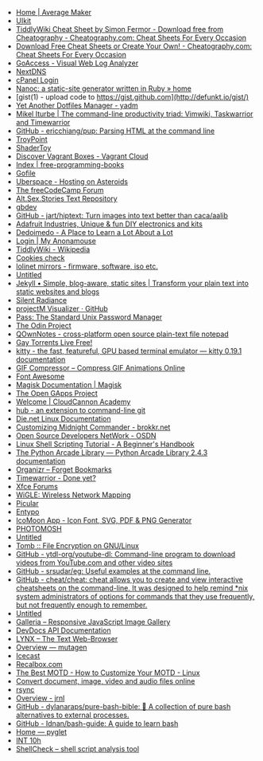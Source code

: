 - [Home | Average Maker](https://averagemaker.com/) <!-- TAGS: diy,make,micro computing,circuit boards,hackable,micro processors -->
- [UIkit](https://getuikit.com/) <!-- TAGS: design,development,web ui,site frontend,web development -->
- [TiddlyWiki Cheat Sheet by Simon Fermor - Download free from Cheatography - Cheatography.com: Cheat Sheets For Every Occasion](https://cheatography.com/simon-fermor/cheat-sheets/tiddlywiki/) <!-- TAGS: tiddlywiki,cheatsheets,personal,wiki -->
- [Download Free Cheat Sheets or Create Your Own! - Cheatography.com: Cheat Sheets For Every Occasion](https://cheatography.com/) <!-- TAGS: cheatsheets,cli,coding intro,development,linux,programming,site backend,site frontend -->
- [GoAccess - Visual Web Log Analyzer](https://goaccess.io/) <!-- TAGS: log analyzer,server admin,web log -->
- [NextDNS](https://my.nextdns.io) <!-- TAGS: dns,personal,privacy centered -->
- [cPanel Login](https://premium136.web-hosting.com:2083) <!-- TAGS: cpanel,namecheap,personal,rootofpi -->
- [Nanoc: a static-site generator written in Ruby » home](https://nanoc.ws/) <!-- TAGS: site backend,static site generator,cli,development,rootofpi,ruby,web development,blogging -->
- [gist(1) - upload code to https://gist.github.com](http://defunkt.io/gist/) <!-- TAGS: cli,gist,github,ruby -->
- [Yet Another Dotfiles Manager - yadm](https://yadm.io) <!-- TAGS: cli,dot files,linux -->
- [Mikel Iturbe | The command-line productivity triad: Vimwiki, Taskwarrior and Timewarrior](https://iturbe.info/2017/10/the-command-line-productivity-triad-vimwiki-taskwarrior-timewarrior/) <!-- TAGS: cli,taskwarrior,timewarrior,wiki,blog post -->
- [GitHub - ericchiang/pup: Parsing HTML at the command line](https://github.com/EricChiang/pup) <!-- TAGS: cli,http parser -->
- [TroyPoint](https://troypoint.com/) <!-- TAGS: kodi,android tv,torrent -->
- [ShaderToy](https://www.shadertoy.com/) <!-- TAGS: shadertoy,shader -->
- [Discover Vagrant Boxes - Vagrant Cloud](https://app.vagrantup.com/boxes/search) <!-- TAGS: cloud,development environment,development -->
- [Index | free-programming-books](https://ebookfoundation.github.io/free-programming-books/free-programming-books.html) <!-- TAGS: ebooks,free learning,programming -->
- [Gofile](https://gofile.io) <!-- TAGS: file hosting,privacy centered,web app -->
- [Uberspace - Hosting on Asteroids](https://uberspace.de/en/product/#) <!-- TAGS: web hosting -->
- [The freeCodeCamp Forum](https://forum.freecodecamp.org/top/daily) <!-- TAGS: coding intro,forum -->
- [Alt.Sex.Stories Text Repository](https://www.asstr.org/) <!-- TAGS: lit erotica,porn,sex -->
- [gbdev](https://gbdev.io/) <!-- TAGS: development community,gameboy development,games,homebrew,development -->
- [GitHub - jart/hiptext: Turn images into text better than caca/aalib](https://github.com/jart/hiptext) <!-- TAGS: cli,command line toy,image manipulation,image to ascii -->
- [Adafruit Industries, Unique & fun DIY electronics and kits](https://www.adafruit.com/) <!-- TAGS: arduino,circuit boards,hackable,micro processors,diy -->
- [Dedoimedo - A Place to Learn a Lot About a Lot](https://www.dedoimedo.com) <!-- TAGS: blog,linux,software reviews -->
- [Login | My Anonamouse](https://www.myanonamouse.net/) <!-- TAGS: ebooks,epub,mobi,private tracker,torrent -->
- [TiddlyWiki - Wikipedia](https://en.m.wikipedia.org/wiki/TiddlyWiki) <!-- TAGS: tiddlywiki -->
- [Cookies check](https://edition.pagesuite-professional.co.uk/html5/reader/production/default.aspx?pubname=&edid=06c3d769-1bb8-4812-85af-583769eba825) <!-- TAGS: fetish,gear,recon annual,sex -->
- [lolinet mirrors - firmware, software, iso etc.](https://mirrors.lolinet.com) <!-- TAGS: android,firmware,motorola -->
- [Untitled](https://www.pexels.com/) <!-- TAGS: development,stock images -->
- [Jekyll • Simple, blog-aware, static sites | Transform your plain text into static websites and blogs](https://jekyllrb.com/) <!-- TAGS: ruby,static site generator,web development,blogging,site frontend,site backend -->
- [Silent Radiance](https://silentradiance.com/) <!-- TAGS: music,shared music space,silent disco -->
- [projectM Visualizer · GitHub](https://github.com/projectM-visualizer) <!-- TAGS: music,music visualization -->
- [Pass: The Standard Unix Password Manager](https://www.passwordstore.org/) <!-- TAGS: cli,password -->
- [The Odin Project](https://www.theodinproject.com/) <!-- TAGS: coding intro,design,development,development community,free learning,forum,programming,ruby,site backend,site frontend,web development,javascript,ruby on rails,html,css -->
- [QOwnNotes - cross-platform open source plain-text file notepad](https://www.qownnotes.org/) <!-- TAGS: notepad,open source,privacy centered,todo -->
- [Gay Torrents Live Free!](https://www.gay-torrents.net/torrentslist.php) <!-- TAGS: porn,torrent -->
- [kitty - the fast, featureful, GPU based terminal emulator — kitty 0.19.1 documentation](https://sw.kovidgoyal.net/kitty/index.html) <!-- TAGS: cli,linux,terminal -->
- [GIF Compressor – Compress GIF Animations Online](https://gifcompressor.com/) <!-- TAGS: gif,image manipulation,web app -->
- [Font Awesome](https://fontawesome.com/) <!-- TAGS: design,development,font,front end design -->
- [Magisk Documentation | Magisk](https://topjohnwu.github.io/Magisk/) <!-- TAGS: android,custom recovery,magisk,phone unlocking -->
- [The Open GApps Project](https://opengapps.org/) <!-- TAGS: android,custom rom,open source -->
- [Welcome | CloudCannon Academy](https://learn.cloudcannon.com) <!-- TAGS: frontmatter,jekyll,site backend,site frontend,static site generator,tutorial,documentation,blogging,howto,web hosting -->
- [hub - an extension to command-line git](https://hub.github.com) <!-- TAGS: cli,development,github -->
- [Die.net Linux Documentation](https://linux.die.net) <!-- TAGS: bash scripting,cli,howto,linux,programming,tutorial,bash -->
- [Customizing Midnight Commander - brokkr.net](https://brokkr.net/2020/06/30/customizing-midnight-commander/) <!-- TAGS: blog post,cli,howto,linux,midnight commander,tutorial -->
- [Open Source Developers NetWork - OSDN](https://osdn.net) <!-- TAGS: development,development network,open source,programs -->
- [Linux Shell Scripting Tutorial - A Beginner's Handbook](https://bash.cyberciti.biz/guide/Main_Page) <!-- TAGS: bash scripting,cli,howto,linux,tutorial,programming,bash -->
- [The Python Arcade Library — Python Arcade Library 2.4.3 documentation](https://arcade.academy/index.html) <!-- TAGS: animation,game development,programming,python -->
- [Organizr – Forget Bookmarks](https://organizr.app/) <!-- TAGS: control center,landing page,linux -->
- [Timewarrior - Done yet?](https://timewarrior.net/) <!-- TAGS: cli,linux,timewarrior -->
- [Xfce Forums](https://forum.xfce.org/) <!-- TAGS: forum,linux,xfce -->
- [WiGLE: Wireless Network Mapping](https://wigle.net/) <!-- TAGS: cool project,wardriving,wifi mapping -->
- [Picular](https://picular.co/) <!-- TAGS: color generator,design,web app -->
- [Entypo](http://www.entypo.com) <!-- TAGS: design,font,glyphs -->
- [IcoMoon App - Icon Font, SVG, PDF & PNG Generator](https://icomoon.io/app/#/select) <!-- TAGS: glyph font,icon font,icons,web app -->
- [PHOTOMOSH](https://photomosh.com) <!-- TAGS: glitching,photo manipulation,web app -->
- [Untitled](https://www.protondb.com) <!-- TAGS: gaming,linux,steam -->
- [Tomb :: File Encryption on GNU/Linux](https://www.dyne.org/software/tomb/) <!-- TAGS: linux,privacy -->
- [GitHub - ytdl-org/youtube-dl: Command-line program to download videos from YouTube.com and other video sites](https://github.com/ytdl-org/youtube-dl) <!-- TAGS: cli,linux,video downloader -->
- [GitHub - srsudar/eg: Useful examples at the command line.](https://github.com/srsudar/eg) <!-- TAGS: cheatsheets,cli,howto,linux -->
- [GitHub - cheat/cheat: cheat allows you to create and view interactive cheatsheets on the command-line. It was designed to help remind *nix system administrators of options for commands that they use frequently, but not frequently enough to remember.](https://github.com/cheat/cheat) <!-- TAGS: cheatsheets,cli,howto,linux -->
- [Untitled](https://www.pygame.org/) <!-- TAGS: development,game development,python,python library -->
- [Galleria – Responsive JavaScript Image Gallery](https://galleriajs.github.io) <!-- TAGS: javascript,photograph gallery,photography,web development -->
- [DevDocs API Documentation](https://devdocs.io/) <!-- TAGS: development,documentation,howto,web app -->
- [LYNX – The Text Web-Browser](https://lynx.invisible-island.net/) <!-- TAGS: cli,linux,software,text based,web browser -->
- [Overview — mutagen](https://mutagen.readthedocs.io/) <!-- TAGS: cli,id3 tag editor,pip,python,python library -->
- [Icecast](https://icecast.org/) <!-- TAGS: cli,command line,linux,media jukebox,music -->
- [Recalbox.com](https://www.recalbox.com) <!-- TAGS: emulation,linux,mpc,video games -->
- [The Best MOTD - How to Customize Your MOTD - Linux](http://mewbies.com/how_to_customize_your_console_login_message_tutorial.htm) <!-- TAGS: cli,howto,linux,motd,tutorial -->
- [Convert document, image, video and audio files online](https://www.aconvert.com) <!-- TAGS: file conversion,web app -->
- [rsync](https://rsync.samba.org) <!-- TAGS: cli,linux,rsync -->
- [Overview - jrnl](https://jrnl.sh/overview/) <!-- TAGS: blogging,cli,command line tools,jounraling,linux -->
- [GitHub - dylanaraps/pure-bash-bible: 📖 A collection of pure bash alternatives to external processes.](https://github.com/dylanaraps/pure-bash-bible) <!-- TAGS: bash scripting,howto,tutorial,script,bash,cli,command line,coding intro,linux -->
- [GitHub - Idnan/bash-guide: A guide to learn bash](https://github.com/Idnan/bash-guide) <!-- TAGS: bash scripting,howto,linux,programming,tutorial -->
- [Home — pyglet](http://pyglet.org/) <!-- TAGS: game development,multimedia developmemt,python,python library -->
- [INT 10h](https://int10h.org/) <!-- TAGS: bitmap fonts,font,pixel -->
- [ShellCheck – shell script analysis tool](https://www.shellcheck.net/) <!-- TAGS: cli,code formatter,development,linter,shell code,static code analysis,web app,bash,bash scripting,programming -->
